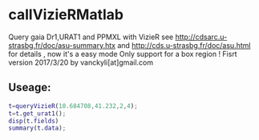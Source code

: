 # callVizieRMatlab
 Query gaia Dr1,URAT1 and PPMXL with VizieR
 see http://cdsarc.u-strasbg.fr/doc/asu-summary.htx
 and http://cds.u-strasbg.fr/doc/asu.html
 for details , now it's a easy mode
Only support for a box region !
Fisrt version 2017/3/20 by vanckyli[at]gmail.com
## Useage:
```matlab
t=queryVizieR(10.684708,41.232,2,4);
t=t.get_urat1();
disp(t.fields)
summary(t.data);
```